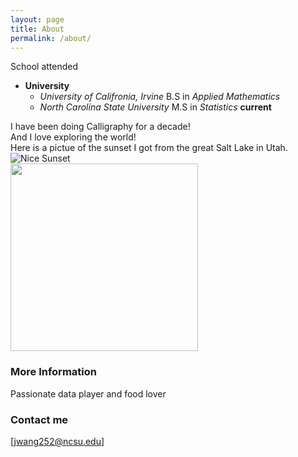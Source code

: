 ```yaml
---
layout: page
title: About
permalink: /about/
---
```

School attended  
  * __University__ 
    - _University of Califronia, Irvine_  B.S in _Applied Mathematics_ 
    - _North Carolina State University_   M.S in _Statistics_ __current__

I have been doing Calligraphy for a decade!  
And I love exploring the world!  
Here is a pictue of the sunset I got from the great Salt Lake in Utah.  
![Nice Sunset](https://user-images.githubusercontent.com/89038323/130282882-01f6e04b-911e-4e84-b149-a983372e8179.jpg)  
<img src="https://user-images.githubusercontent.com/89038323/130282882-01f6e04b-911e-4e84-b149-a983372e8179.jpg" width="300" height="300">


### More Information
Passionate data player and food lover 
### Contact me

[jwang252@ncsu.edu]
